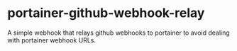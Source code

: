 # portainer-github-webhook-relay
A simple webhook that relays github webhooks to portainer to avoid dealing with portainer webhook URLs.
